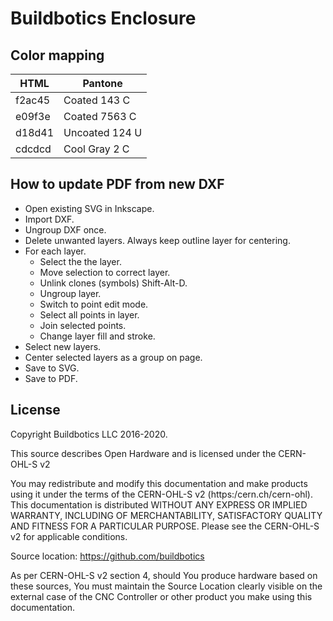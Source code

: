 # Buildbotics Enclosure

## Color mapping

| HTML   | Pantone        |
|--------|----------------|
| f2ac45 | Coated 143 C   |
| e09f3e | Coated 7563 C  |
| d18d41 | Uncoated 124 U |
| cdcdcd | Cool Gray 2 C  |


## How to update PDF from new DXF

 * Open existing SVG in Inkscape.
 * Import DXF.
 * Ungroup DXF once.
 * Delete unwanted layers.  Always keep outline layer for centering.
 * For each layer.
   * Select the the layer.
   * Move selection to correct layer.
   * Unlink clones (symbols) Shift-Alt-D.
   * Ungroup layer.
   * Switch to point edit mode.
   * Select all points in layer.
   * Join selected points.
   * Change layer fill and stroke.
 * Select new layers.
 * Center selected layers as a group on page.
 * Save to SVG.
 * Save to PDF.


## License
Copyright Buildbotics LLC 2016-2020.

This source describes Open Hardware and is licensed under the CERN-OHL-S v2

You may redistribute and modify this documentation and make products
using it under the terms of the CERN-OHL-S v2 (https:/cern.ch/cern-ohl).
This documentation is distributed WITHOUT ANY EXPRESS OR IMPLIED
WARRANTY, INCLUDING OF MERCHANTABILITY, SATISFACTORY QUALITY
AND FITNESS FOR A PARTICULAR PURPOSE. Please see the CERN-OHL-S v2
for applicable conditions.

Source location: https://github.com/buildbotics

As per CERN-OHL-S v2 section 4, should You produce hardware based on
these sources, You must maintain the Source Location clearly visible on
the external case of the CNC Controller or other product you make using
this documentation.
